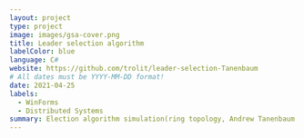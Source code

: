 ```yaml
---
layout: project
type: project
image: images/gsa-cover.png
title: Leader selection algorithm
labelColor: blue
language: C#
website: https://github.com/trolit/leader-selection-Tanenbaum
# All dates must be YYYY-MM-DD format!
date: 2021-04-25
labels:
  - WinForms
  - Distributed Systems
summary: Election algorithm simulation(ring topology, Andrew Tanenbaum's variant) using .NET sockets mechanism and UDP protocol.
---
```

